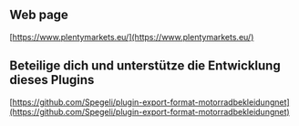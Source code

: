 ## Web page
 
[https://www.plentymarkets.eu/](https://www.plentymarkets.eu/)

## Beteilige dich und unterstütze die Entwicklung dieses Plugins

[https://github.com/Spegeli/plugin-export-format-motorradbekleidungnet](https://github.com/Spegeli/plugin-export-format-motorradbekleidungnet)